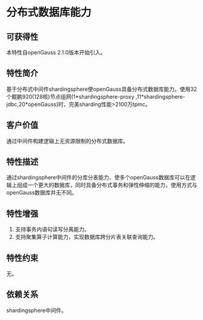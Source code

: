 # 分布式数据库能力

## 可获得性<a name="section135316597815"></a>

本特性自openGauss 2.1.0版本开始引入。

## 特性简介<a name="section179114112911"></a>

基于分布式中间件shardingsphere使openGauss具备分布式数据库能力。使用32个鲲鹏920\(128核\)节点组网\(1\*shardingsphere-proxy ,11\*shardingsphere-jdbc,20\*openGauss\)时，完美sharding性能\>2100万tpmc。

## 客户价值<a name="section121868185910"></a>

通过中间件构建逻辑上无资源限制的分布式数据库。

## 特性描述<a name="section3804421498"></a>

通过shardingsphere中间件的分库分表能力，使多个openGauss数据库可以在逻辑上组成一个更大的数据库，同时具备分布式事务和弹性伸缩的能力，使用方式与openGauss数据库并无不同。

## 特性增强<a name="section18502924493"></a>

1. 支持事务内语句读写分离能力。
2. 支持聚集算子计算能力，实现数据库跨分片表关联查询能力。

## 特性约束<a name="section139558268916"></a>

无。

## 依赖关系<a name="section1559552916919"></a>

shardingsphere中间件。

